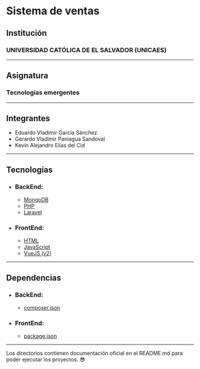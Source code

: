 # Sistema de ventas

## **Institución**

### UNIVERSIDAD CATÓLICA DE EL SALVADOR (UNICAES)

---

## **Asignatura**

### Tecnologías emergentes

---

## **Integrantes**

- Eduardo Vladimir García Sánchez
- Gerardo Vladimir Paniagua Sandoval
- Kevin Alejandro Elías del Cid

---

## **Tecnologías**

- ### BackEnd:

  - [MongoDB](https://www.mongodb.com/es)
  - [PHP](https://www.php.net/)
  - [Laravel](https://laravel.com/)

- ### FrontEnd:

  - [HTML](https://developer.mozilla.org/es/docs/Web/HTML)
  - [JavaScript](https://developer.mozilla.org/es/docs/Web/JavaScript)
  - [VueJS (v2)](https://vuejs.org/)

---

## **Dependencias**

- ### BackEnd:

  - [composer.json](https://github.com/VladP93/Ventas_PHPVue/blob/main/BackEnd/composer.json)

- ### FrontEnd:
  - [package.json](https://github.com/VladP93/Ventas_PHPVue/blob/main/FrontEnd/package.json)

---

Los directorios contienen documentación oficial en el README.md para poder ejecutar los proyectos. :sunglasses:
